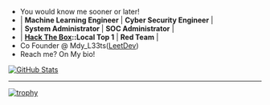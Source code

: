 - You would know me sooner or later!
- | **Machine Learning Engineer** | **Cyber Security Engineer** |
- | **System Administrator**      | **SOC Administrator** |
- | **[Hack The Box](https://app.hackthebox.com)::Local Top 1** | **Red Team** |
- Co Founder @ Mdy_L33ts([LeetDev](https://leetdev.net))
- Reach me? On My bio!


[![GitHub Stats](https://github-readme-stats.vercel.app/api?username=htinaunglu&include_all_commits=true&count_private=true&theme=jolly&show_icons=true&border_radius=30)](https://github.com/htinaunglu)
***
[![trophy](https://github-profile-trophy.vercel.app/?username=htinaunglu&theme=onedark)](https://github.com/htinaunglu)

